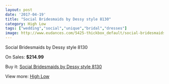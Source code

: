```yaml
---
layout: post
date: '2017-04-19'
title: "Social Bridesmaids by Dessy style 8130"
category: High Low
tags: ["wedding","social","unique","bridal","dresses"]
image: http://www.eudances.com/5425-thickbox_default/social-bridesmaids-by-dessy-style-8130.jpg
---
```

Social Bridesmaids by Dessy style 8130

On Sales: **$214.99**
<a href="https://www.eudances.com/en/high-low/1852-social-bridesmaids-by-dessy-style-8130.html"><amp-img layout="responsive" width="600" height="600" src="//www.eudances.com/5425-thickbox_default/social-bridesmaids-by-dessy-style-8130.jpg" alt="Social Bridesmaids by Dessy style 8130 0" /></a>
<a href="https://www.eudances.com/en/high-low/1852-social-bridesmaids-by-dessy-style-8130.html"><amp-img layout="responsive" width="600" height="600" src="//www.eudances.com/5426-thickbox_default/social-bridesmaids-by-dessy-style-8130.jpg" alt="Social Bridesmaids by Dessy style 8130 1" /></a>

Buy it: [Social Bridesmaids by Dessy style 8130](https://www.eudances.com/en/high-low/1852-social-bridesmaids-by-dessy-style-8130.html "Social Bridesmaids by Dessy style 8130")

View more: [High Low](https://www.eudances.com/en/20-high-low "High Low")